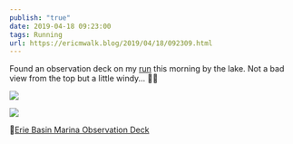 ```yaml
---
publish: "true"
date: 2019-04-18 09:23:00
tags: Running
url: https://ericmwalk.blog/2019/04/18/092309.html
---
```


Found an observation deck on my [run](https://www.strava.com/activities/2300159088) this morning by the lake. Not a bad view from the top but a little windy... 🏃‍♂️

![](https://ericmwalk.blog/uploads/2022/a20387122e.jpg)

![](https://ericmwalk.blog/uploads/2022/70d84d9243.jpg)

📍[Erie Basin Marina Observation Deck](https://goo.gl/maps/xAbwKQdfn25fVkJ98)